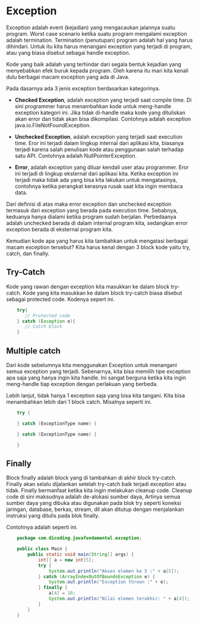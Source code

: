 # Exception

Exception adalah event (kejadian) yang mengacaukan jalannya suatu program. Worst case scenario ketika suatu program mengalami exception adalah termination. Termination (penutupan) program adalah hal yang harus dihindari. Untuk itu kita harus menangani exception yang terjadi di program, atau yang biasa disebut sebagai handle exception.

Kode yang baik adalah yang terhindar dari segala bentuk kejadian yang menyebabkan efek buruk kepada program. Oleh karena itu mari kita kenali dulu berbagai macam exception yang ada di Java.

Pada dasarnya ada 3 jenis exception berdasarkan kategorinya.

- **Checked Exception**, adalah exception yang terjadi saat compile time. Di sini programmer harus menambahkan kode untuk meng-handle exception kategori ini. Jika tidak di-handle maka kode yang dituliskan akan error dan tidak akan bisa dikompilasi. Contohnya adalah exception java.io.FileNotFoundException.

- **Unchecked Exception**, adalah exception yang terjadi saat execution time. Eror ini terjadi dalam lingkup internal dari aplikasi kita, biasanya terjadi karena salah penulisan kode atau penggunaan salah terhadap satu API. Contohnya adalah NullPointerException.

- **Error**, adalah exception yang diluar kendali user atau programmer. Eror ini terjadi di lingkup eksternal dari aplikasi kita. Ketika exception ini terjadi maka tidak ada yang bisa kita lakukan untuk mengatasinya, contohnya ketika perangkat kerasnya rusak saat kita ingin membaca data.

Dari definisi di atas maka error exception dan unchecked exception termasuk dari exception yang berada pada execution time. Sebabnya, keduanya hanya dialami ketika program sudah berjalan. Perbedaanya adalah unchecked berada di dalam internal program kita, sedangkan error exception berada di eksternal program kita.

Kemudian kode apa yang harus kita tambahkan untuk mengatasi berbagai macam exception tersebut? Kita harus kenal dengan 3 block kode yaitu try, catch, dan finally.

## Try-Catch

Kode yang rawan dengan exception kita masukkan ke dalam block try-catch. Kode yang kita masukkan ke dalam block try-catch biasa disebut sebagai protected code. Kodenya sepert ini.

```java
    try{
       // Protected code
    } catch (Exception e){
       // Catch block
    }
```

## Multiple catch

Dari kode sebelumnya kita menggunakan Exception untuk menangani semua exception yang terjadi. Sebenarnya, kita bisa memilih tipe exception apa saja yang hanya ingin kita handle. Ini sangat berguna ketika kita ingin meng-handle tiap exception dengan perlakuan yang berbeda.

Lebih lanjut, tidak hanya 1 exception saja yang bisa kita tangani. Kita bisa menambahkan lebih dari 1 block catch. Misalnya seperti ini.

```java
    try {

    } catch (ExceptionType name) {

    } catch (ExceptionType name) {

    }
```

## Finally

Block finally adalah block yang di tambahkan di akhir block try-catch. Finally akan selalu dijalankan setelah try-catch baik terjadi exception atau tidak. Finally bermanfaat ketika kita ingin melakukan cleanup code. Cleanup code di sini maksudnya adalah de-alokasi sumber daya, Artinya semua sumber daya yang dibuka atau digunakan pada blok try seperti koneksi jaringan, database, berkas, stream, dll akan ditutup dengan menjalankan instruksi yang ditulis pada blok finally.

Contohnya adalah seperti ini.

```java
    package com.dicoding.javafundamental.exception;

    public class Main {
        public static void main(String[] args) {
            int[] a = new int[5];
            try {
                System.out.println("Akses elemen ke 5 :" + a[5]);
            } catch (ArrayIndexOutOfBoundsException e) {
                System.out.println("Exception thrown :" + e);
            } finally {
                a[4] = 10;
                System.out.println("Nilai elemen terakhir: " + a[4]);
            }
        }
    }
```
